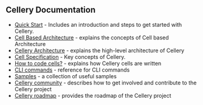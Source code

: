 ## Cellery Documentation

- [Quick Start](../README.md) - Includes an introduction and steps to get started with Cellery. 
- [Cell Based Architecture](https://github.com/wso2/reference-architecture/blob/master/reference-architecture-cell-based.md) - explains the concepts of Cell based Architecture
- [Cellery Architecture](cellery-architecture.md) - explains the high-level architecture of Cellery
- [Cell Specification](https://github.com/wso2-cellery/spec/blob/master/README.md) - Key concepts of Cellery.
- [How to code cells?](cellery-syntax.md) - explains how Cellery cells are written
- [CLI commands](cli-reference.md) - reference for CLI commands
- [Samples](https://github.com/wso2-cellery/samples/tree/master) - a collection of useful samples
- [Cellery community](docs/community.md) - describes how to get involved and contribute to the Cellery project
- [Cellery roadmap](https://github.com/wso2-cellery/sdk/wiki) - provides the roadmap of the Cellery project
